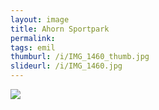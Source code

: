 ```yaml
---
layout: image
title: Ahorn Sportpark
permalink: 
tags: emil
thumburl: /i/IMG_1460_thumb.jpg
slideurl: /i/IMG_1460.jpg 
---
```

![]({{site.url}}/i/IMG_1460.jpg)

